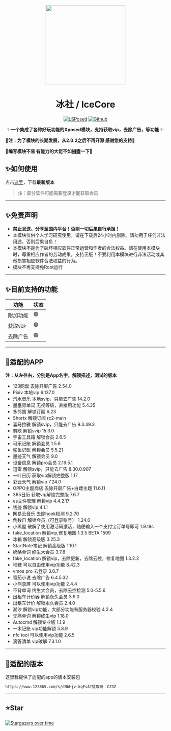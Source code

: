 <div align="center">
<img src="https://s21.ax1x.com/2024/12/31/pAzqOPg.png"  width="250" height="250" />


# 冰社 / IceCore
[![LSPosed](https://img.shields.io/badge/LSPosed-Module-blue.svg)](https://github.com/bingqiu456/IceCore)
[![Github](https://img.shields.io/badge/Github-IceCore-black.svg)](https://github.com/bingqiu456/IceCore)


✨**一个集成了各种好玩功能的Xposed模块，支持获取vip，去除广告，等功能** ✨

</div>

**🌈注：为了模块的长期发展，从2.0.2之后不再开源 感谢您的支持🌈**

🎉**编写模块不易 有能力的大佬不如[捐赠](https://afdian.com/a/bingyueblog)一下**🎉

## ✨如何使用

点击[这里](https://github.com/Xposed-Modules-Repo/me.bingyue.IceCore/releases)，下载**最新版本**

> 注：部分软件可能需要登录才能获取会员

---

## ✨免责声明

- **禁止发送、分享至国内平台！否则一切后果自行承担！**
- 本模块仅供个人学习研究使用，请在下载后24小时内删除。请勿用于任何非法用途，否则后果自负！
- 本模块不是为了破坏相应软件正常运营和作者的合法权益。请在使用本模块时，尊重相应作者的劳动成果，支持正版！不要利用本模块进行非法活动或其他损害相应软件合法权益的行为。
- 模块不再支持免Root运行

---

## ✨目前支持的功能

| 功能      | 状态 |
| --------- | ---- |
| 附加功能  | 🟢    |
| 获取`VIP` | 🟢    |
| 去除广告  | 🟢    |

---

## 🎇适配的APP

**注：从左往右，分别是App名字，解锁描述，测试的版本**

- 123网盘 去除开屏广告 2.54.0  
- Pixiv 本地vip 6.137.0  
- 汽水音乐 本地svip，只能去广告 14.2.0  
- 墨墨背单词 无视等级，直接用功能 5.4.35  
- 多邻国 解锁订阅 6.23
- Shortx 解锁订阅 rc2-main
- 喜马拉雅 解锁svip，只能去广告 9.3.49.3  
- 剪映 解锁svip 15.3.0  
- 宇宙工具箱 解锁会员 2.6.5
- 可乐记账 解锁会员 1.5.6
- 鲨鱼记账 解锁会员 5.5.21
- 墨迹天气 解锁会员 9.0
- 设备信息 解锁pro会员 2.19.5.1  
- 迅雷 解锁svip，只能去广告 8.30.0.907  
- 一叶日历 获取vip解锁完整版 1.17  
- 彩云天气 解锁vip 7.24.0  
- OPPO主题商店 去除开屏广告+白嫖主题 11.6.11  
- 365日历 获取vip解锁完整版 7.6.7  
- es文件管理 解锁vip 4.4.2.17  
- 钱迹 解锁vip 4.1.1  
- 网易云音乐 去除hook检测 9.2.70  
- 倒数日  解锁会员（可登录账号） 1.24.0  
- 小黑屋 破解了使用激活码激活，随便输入一个支付宝订单号即可 1.9.18c  
- fake_location 解锁vip,修复地图 1.3.5 BETA 1599  
- 冰箱 解锁高级版 3.25.3  
- StartNote笔记 解锁高级版 1.10.1   
- 奶酪单词 终生大会员 3.7.8  
- fake_location 解锁vip，去除更新，去除云控，修复地图 1.3.2.2  
- 堆糖 可以自由使用vip功能 8.42.3  
- vmos pro 去登录 3.0.7  
- 番茄小说 去除广告 6.4.5.32  
- 小熊录屏 可以使用vip功能 2.4.4  
- 不背单词 终生大会员，去除云控检测 5.0-5.5.6  
- 出租车计价器 解锁永久会员 3.9.0  
- 出租车计价 解锁永久会员 2.4.0  
- 潮汐 解锁vip功能，大部分功能有服务器校验 4.2.4  
- 无痛单词 解锁终生vip 1.18.0  
- Autocmd 解锁专业版 1.1.9  
- 一木记账 vip功能解锁 5.8.9  
- nfc tool 可以使用vip功能 2.6.5  
- 滴答清单 vip破解 7.3.1.0  

---

## 🍋适配的版本

这里我提供了适配的app的版本安装包

```bash
https://www.123865.com/s/dNbHjv-kqFsA?提取码：CZ3Z
```

---

## ⭐Star

[![Stargazers over time](https://starchart.cc/bingqiu456/IceCore.svg)](https://starchart.cc/bingqiu456/IceCore)
